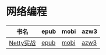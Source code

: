 # 网络编程

| 书名 | epub | mobi | azw3 |
| --- | --- | --- | --- |
| [Netty实战](http://ct.dalanmei.com/f/31084289-572126068-6bf37c) | [epub](http://ct.dalanmei.com/f/31084289-572126068-6bf37c) | [mobi](http://ct.dalanmei.com/f/31084289-571632262-fcd990) | [azw3](http://ct.dalanmei.com/f/31084289-572186533-bde7b9) |
